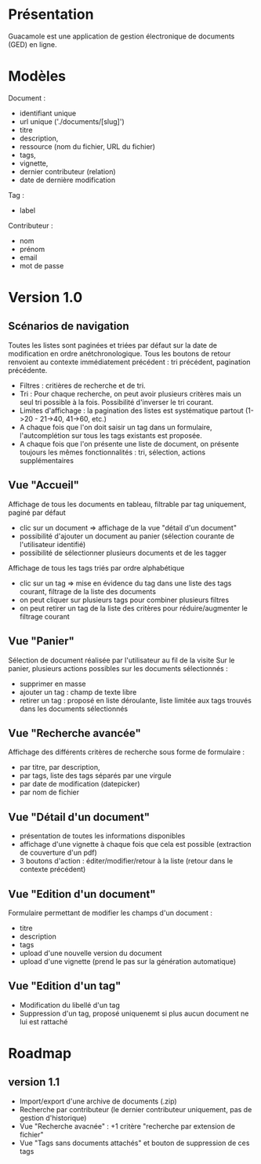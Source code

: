 
Présentation
============

Guacamole est une application de gestion électronique de documents (GED) en ligne.

Modèles
=======

Document :
* identifiant unique
* url unique ('./documents/[slug]')
* titre
* description,
* ressource (nom du fichier, URL du fichier)
* tags,
* vignette,
* dernier contributeur (relation)
* date de dernière modification

Tag :
* label

Contributeur :
* nom
* prénom
* email
* mot de passe

Version 1.0
============

Scénarios de navigation
-----------------------

Toutes les listes sont paginées et triées par défaut sur la date de modification en ordre anétchronologique.
Tous les boutons de retour renvoient au contexte immédiatement précédent : tri précédent, pagination précédente.

* Filtres : critières de recherche et de tri.
* Tri : Pour chaque recherche, on peut avoir plusieurs critères mais un seul tri possible à la fois. Possibilité d'inverser le tri courant.
* Limites d'affichage : la pagination des listes est systématique partout (1->20 - 21->40, 41->60, etc.)
* A chaque fois que l'on doit saisir un tag dans un formulaire, l'autcomplétion sur tous les tags existants est proposée.
* A chaque fois que l'on présente une liste de document, on présente toujours les mêmes fonctionnalités : tri, sélection, actions supplémentaires


Vue "Accueil"
-------------

Affichage de tous les documents en tableau, filtrable par tag uniquement, paginé par défaut
* clic sur un document => affichage de la vue "détail d'un document"
* possibilité d'ajouter un document au panier (sélection courante de l'utilisateur identifié)
* possibilité de sélectionner plusieurs documents et de les tagger

Affichage de tous les tags triés par ordre alphabétique
* clic sur un tag => mise en évidence du tag dans une liste des tags courant, filtrage de la liste des documents
* on peut cliquer sur plusieurs tags pour combiner plusieurs filtres
* on peut retirer un tag de la liste des critères pour réduire/augmenter le filtrage courant

Vue "Panier"
------------

Sélection de document réalisée par l'utilisateur au fil de la visite
Sur le panier, plusieurs actions possibles sur les documents sélectionnés :
* supprimer en masse
* ajouter un tag : champ de texte libre
* retirer un tag : proposé en liste déroulante, liste limitée aux tags trouvés dans les documents sélectionnés

Vue "Recherche avancée"
-----------------------

Affichage des différents critères de recherche sous forme de formulaire :
* par titre, par description,
* par tags, liste des tags séparés par une virgule
* par date de modification (datepicker)
* par nom de fichier

Vue "Détail d'un document"
--------------------------

* présentation de toutes les informations disponibles
* affichage d'une vignette à chaque fois que cela est possible (extraction de couverture d'un pdf)
* 3 boutons d'action : éditer/modifier/retour à la liste (retour dans le contexte précédent)

Vue "Edition d'un document"
---------------------------

Formulaire permettant de modifier les champs d'un document :
* titre
* description
* tags
* upload d'une nouvelle version du document
* upload d'une vignette (prend le pas sur la génération automatique)

Vue "Edition d'un tag"
----------------------
* Modification du libellé d'un tag
* Suppression d'un tag, proposé uniquenemt si plus aucun document ne lui est rattaché


Roadmap
=======

version 1.1
-----------

* Import/export d'une archive de documents (.zip)
* Recherche par contributeur (le dernier contributeur uniquement, pas de gestion d'historique)
* Vue "Recherche avacnée" : +1 critère "recherche par extension de fichier"
* Vue "Tags sans documents attachés" et bouton de suppression de ces tags


